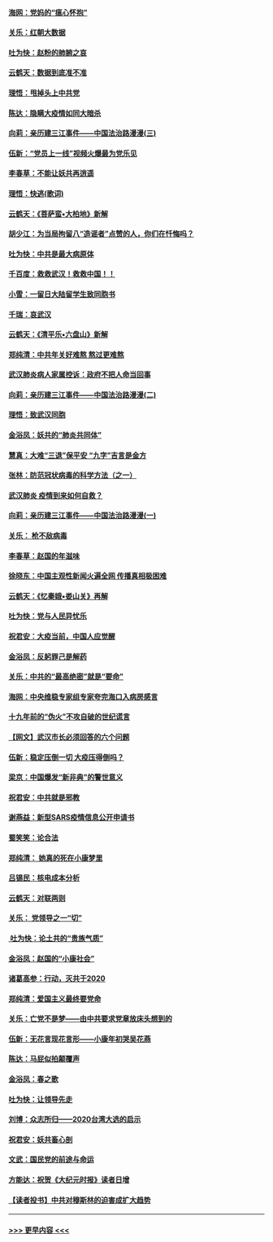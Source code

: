 #### [海网：党妈的“瘟心怀抱”](../pages/nsc993/n11840740.md?t=02041901) 
#### [关乐：红朝大数据](../pages/nsc993/n11840675.md?t=02041901) 
#### [吐为快：赵粉的肺腑之哀](../pages/nsc993/n11840618.md?t=02041901) 
#### [云鹤天：数据到底准不准](../pages/nsc993/n11840325.md?t=02041901) 
#### [理悟：甩掉头上中共党](../pages/nsc993/n11838826.md?t=02041901) 
#### [陈达：隐瞒大疫情如同大暗杀](../pages/nsc993/n11838771.md?t=02041901) 
#### [向莉：亲历建三江事件——中国法治路漫漫(三)](../pages/nsc993/n11831825.md?t=02041901) 
#### [伍新：“党员上一线”视频火爆最为党乐见](../pages/nsc993/n11838200.md?t=02041901) 
#### [李春草：不能让妖共再逍遥](../pages/nsc993/n11838102.md?t=02041901) 
#### [理悟：快逃(歌词)](../pages/nsc993/n11838083.md?t=02041901) 
#### [云鹤天：《菩萨蛮▪大柏地》新解](../pages/nsc993/n11838059.md?t=02041901) 
#### [胡少江：为当局拘留八“造谣者”点赞的人，你们在忏悔吗？](../pages/nsc993/n11836801.md?t=02041901) 
#### [吐为快：中共是最大病原体](../pages/nsc993/n11836748.md?t=02041901) 
#### [千百度：救救武汉！救救中国！！](../pages/nsc993/n11836145.md?t=02041901) 
#### [小雪：一留日大陆留学生致同胞书](../pages/nsc993/n11834624.md?t=02041901) 
#### [千瑞：哀武汉](../pages/nsc993/n11833647.md?t=02041901) 
#### [云鹤天：《清平乐▪六盘山》新解](../pages/nsc993/n11833611.md?t=02041901) 
#### [郑纯清：中共年关好难熬 熬过更难熬](../pages/nsc993/n11833489.md?t=02041901) 
#### [武汉肺炎病人家属控诉：政府不把人命当回事](../pages/nsc993/n11833205.md?t=02041901) 
#### [向莉：亲历建三江事件——中国法治路漫漫(二)](../pages/nsc993/n11829102.md?t=02041901) 
#### [理悟：致武汉同胞](../pages/nsc993/n11831522.md?t=02041901) 
#### [金浴凤：妖共的“肺炎共同体”](../pages/nsc993/n11829448.md?t=02041901) 
#### [慧真：大难“三退”保平安 “九字”吉言是金方](../pages/nsc993/n11829501.md?t=02041901) 
#### [张林：防范冠状病毒的科学方法（之一）](../pages/nsc993/n11828618.md?t=02041901) 
#### [武汉肺炎 疫情到来如何自救？](../pages/nsc993/n11827632.md?t=02041901) 
#### [向莉：亲历建三江事件——中国法治路漫漫(一)](../pages/nsc993/n11827190.md?t=02041901) 
#### [关乐： 枪不敌病毒](../pages/nsc993/n11826746.md?t=02041901) 
#### [李春草：赵国的年滋味](../pages/nsc993/n11826321.md?t=02041901) 
#### [徐晓东：中国主观性新闻火遍全网 传播真相极困难](../pages/nsc993/n11826508.md?t=02041901) 
#### [云鹤天：《忆秦娥▪娄山关》再解](../pages/nsc993/n11824682.md?t=02041901) 
#### [吐为快：党与人民异忧乐](../pages/nsc993/n11824660.md?t=02041901) 
#### [祝君安：大疫当前，中国人应觉醒](../pages/nsc993/n11821946.md?t=02041901) 
#### [金浴凤：反躬罪己是解药](../pages/nsc993/n11820280.md?t=02041901) 
#### [关乐：中共的“最高绝密”就是“要命”](../pages/nsc993/n11816946.md?t=02041901) 
#### [海网：中央维稳专家组专家夸完海口入病房感言](../pages/nsc993/n11815138.md?t=02041901) 
#### [十九年前的“伪火”不攻自破的世纪谎言](../pages/nsc993/n11813238.md?t=02041901) 
#### [【网文】武汉市长必须回答的六个问题](../pages/nsc993/n11813848.md?t=02041901) 
#### [伍新：稳定压倒一切 大疫压得倒吗？](../pages/nsc993/n11812634.md?t=02041901) 
#### [梁京：中国爆发“新非典”的警世意义](../pages/nsc993/n11812554.md?t=02041901) 
#### [祝君安：中共就是邪教](../pages/nsc993/n11812431.md?t=02041901) 
#### [谢燕益：新型SARS疫情信息公开申请书](../pages/nsc993/n11808840.md?t=02041901) 
#### [蜀笑笑：论合法](../pages/nsc993/n11808064.md?t=02041901) 
#### [郑纯清： 她真的死在小康梦里](../pages/nsc993/n11806623.md?t=02041901) 
#### [吕锡民：核电成本分析](../pages/nsc993/n11806284.md?t=02041901) 
#### [云鹤天：对联两则](../pages/nsc993/n11805957.md?t=02041901) 
#### [关乐： 党领导之一“切”](../pages/nsc993/n11804505.md?t=02041901) 
#### [ 吐为快：论土共的“贵族气质”](../pages/nsc993/n11804490.md?t=02041901) 
#### [金浴凤：赵国的“小康社会”](../pages/nsc993/n11804452.md?t=02041901) 
#### [诸葛高参：行动，灭共于2020](../pages/nsc993/n11804120.md?t=02041901) 
#### [郑纯清：爱国主义最终要党命](../pages/nsc993/n11802197.md?t=02041901) 
#### [关乐：亡党不是梦——由中共要求党章放床头想到的](../pages/nsc993/n11802156.md?t=02041901) 
#### [伍新：无花言现花言形——小康年初哭吴花燕](../pages/nsc993/n11800044.md?t=02041901) 
#### [陈达：马屁似拍颠覆声](../pages/nsc993/n11800010.md?t=02041901) 
#### [金浴凤：春之歌](../pages/nsc993/n11797687.md?t=02041901) 
#### [吐为快：让领导先走](../pages/nsc993/n11797512.md?t=02041901) 
#### [刘博：众志所归——2020台湾大选的启示](../pages/nsc993/n11796878.md?t=02041901) 
#### [祝君安：妖共畜心剖](../pages/nsc993/n11794273.md?t=02041901) 
#### [文武：国民党的前途与命运](../pages/nsc993/n11794198.md?t=02041901) 
#### [方能达：祝贺《大纪元时报》读者日增](../pages/nsc993/n11793807.md?t=02041901) 
#### [【读者投书】中共对穆斯林的迫害成扩大趋势](../pages/nsc993/n11791371.md?t=02041901) 

----
#### [ >>> 更早内容 <<< ](../indexes/nsc993-earlier.md)
